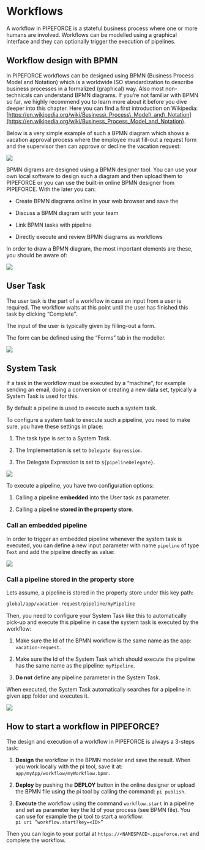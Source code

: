 # Workflows

A workflow in PIPEFORCE is a stateful business process where one or more humans are involved. Workflows can be modelled using a graphical interface and they can optionally trigger the execution of pipelines.

## Workflow design with BPMN

In PIPEFORCE workflows can be designed using BPMN (Business Process Model and Notation) which is a worldwide ISO standardization to describe business processes in a formalized (graphical) way. Also most non-technicals can understand BPMN diagrams. If you’re not familiar with BPMN so far, we highly recommend you to learn more about it before you dive deeper into this chapter. Here you can find a first introduction on Wikipedia: [https://en.wikipedia.org/wiki/Business\_Process\_Model\_and\_Notation](https://en.wikipedia.org/wiki/Business_Process_Model_and_Notation).

Below is a very simple example of such a BPMN diagram which shows a vacation approval process where the employee must fill-out a request form and the supervisor then can approve or decline the vacation request:

![](../img/grafik-20210712-071439.png)

BPMN digrams are designed using a BPMN designer tool. You can use your own local software to design such a diagram and then upload them to PIPEFORCE or you can use the built-in online BPMN designer from PIPEFORCE. With the later you can:

*   Create BPMN diagrams online in your web browser and save the
    
*   Discuss a BPMN diagram with your team
    
*   Link BPMN tasks with pipeline
    
*   Directly execute and review BPMN diagrams as workflows
    

In order to draw a BPMN diagram, the most important elements are these, you should be aware of:

![](../img/grafik-20201023-111600.png)

## User Task

The user task is the part of a workflow in case an input from a user is required. The workflow waits at this point until the user has finished this task by clicking “Complete”.

The input of the user is typically given by filling-out a form.

The form can be defined using the “Forms” tab in the modeller.

![](../img/grafik-20201023-112343.png)

## System Task

If a task in the workflow must be executed by a “machine”, for example sending an email, doing a conversion or creating a new data set, typically a System Task is used for this.

By default a pipeline is used to execute such a system task.

To configure a system task to execute such a pipeline, you need to make sure, you have these settings in place:

1.  The task type is set to a System Task.
    
2.  The Implementation is set to `Delegate Expression`.
    
3.  The Delegate Expression is set to `${pipelineDelegate}`.
    

![](../img/grafik-20201023-112937.png)

To execute a pipeline, you have two configuration options:

1.  Calling a pipeline **embedded** into the User task as parameter.
    
2.  Calling a pipeline **stored in the property store**.
    

### Call an embedded pipeline

In order to trigger an embedded pipeline whenever the system task is executed, you can define a new input parameter with name `pipeline` of type `Text` and add the pipeline directly as value:

![](../img/send-email.png)

### Call a pipeline stored in the property store

Lets assume, a pipeline is stored in the property store under this key path:

```bash
global/app/vacation-request/pipeline/myPipeline
```

Then, you need to configure your System Task like this to automatically pick-up and execute this pipeline in case the system task is executed by the workflow:

1.  Make sure the Id of the BPMN workflow is the same name as the app: `vacation-request`.
    
2.  Make sure the Id of the System Task which should execute the pipeline has the same name as the pipeline: `myPipeline`.
    
3.  **Do not** define any pipeline parameter in the System Task.
    

When executed, the System Task automatically searches for a pipeline in given app folder and executes it.

![](../img/validation-request.png)

## How to start a workflow in PIPEFORCE?

The design and execution of a workflow in PIPEFORCE is always a 3-steps task:

1.  **Design** the workflow in the BPMN modeler and save the result. When you work locally with the pi tool, save it at: `app/myApp/workflow/myWorkflow.bpmn`.
    
2.  **Deploy** by pushing the **DEPLOY** button in the online designer or upload the BPMN file using the pi tool by calling the command: `pi publish`.
    
3.  **Execute** the workflow using the command `workflow.start` in a pipeline and set as parameter key the Id of your process (see BPMN file). You can use for example the pi tool to start a workflow:  
    `pi uri ”workflow.start?key=<ID>”`
    

Then you can login to your portal at `https://<NAMESPACE>.pipeforce.net` and complete the workflow.
